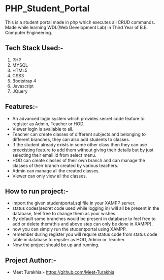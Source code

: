 # PHP_Student_Portal
This is a student portal made in php which executes all CRUD commands.
Made while learning WDL(Web Development Lab) in Third Year of B.E. Computer Engineering.

## Tech Stack Used:- 
1. PHP
2. MYSQL
3. HTML5
4. CSS3
5. Bootstrap 4
6. Javascript
7. JQuery

## Features:-
- An advanced login system which provides secret code feature to register as Admin, Teacher or HOD.
- Viewer login is available to all.
- Teacher can create classes of different subjects and belonging to different branches, they can also add students to classes.
- If the student already exists in some other class then they can use preexisting feature to add them without giving their details but by just
selecting their email id from select menu.
- HOD can create classes of their own branch and can manage the classes of their branch created by various teachers.
- Admin can manage all the created classes.
- Viewer can only view all the classes.

## How to run project:-
- import the given studentportal.sql file in your XAMPP server.
- status codes(secret code used while logging in) will all be present in the database, feel free to change them as your wishes.
- By default some branches would be present in database to feel free to add or delete them(this and above step can only be done in XAMPP).
- now you can simply run the studentportal using XAMPP.
- remember during register you will require status code from status code table in database to regsiter as HOD, Admin or Teacher.
- Now the project should be up and running.

## Project Author:-
- Meet Turakhia:- https://github.com/Meet-Turakhia 
